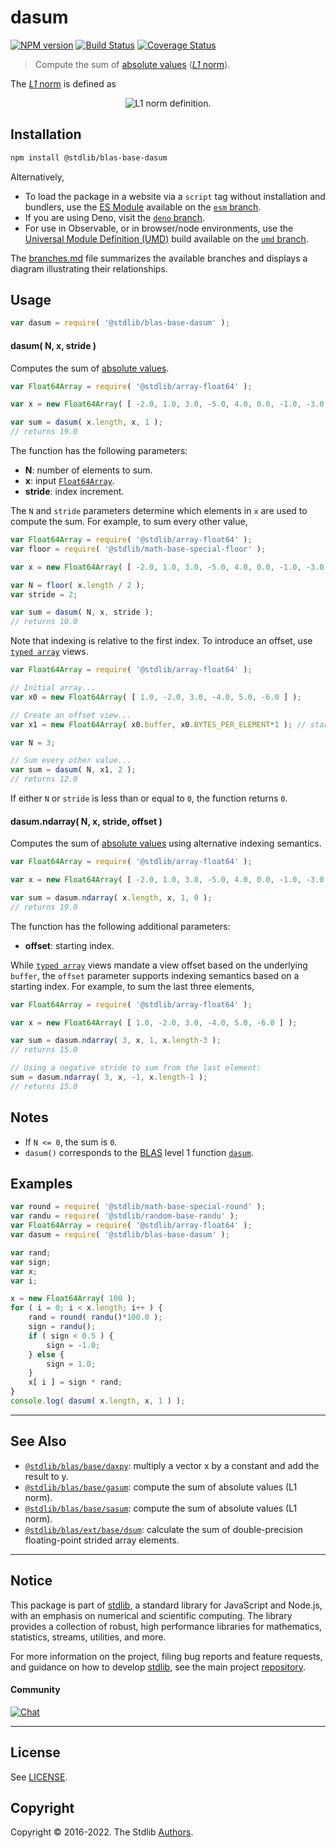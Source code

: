 <!--

@license Apache-2.0

Copyright (c) 2018 The Stdlib Authors.

Licensed under the Apache License, Version 2.0 (the "License");
you may not use this file except in compliance with the License.
You may obtain a copy of the License at

   http://www.apache.org/licenses/LICENSE-2.0

Unless required by applicable law or agreed to in writing, software
distributed under the License is distributed on an "AS IS" BASIS,
WITHOUT WARRANTIES OR CONDITIONS OF ANY KIND, either express or implied.
See the License for the specific language governing permissions and
limitations under the License.

-->

# dasum

[![NPM version][npm-image]][npm-url] [![Build Status][test-image]][test-url] [![Coverage Status][coverage-image]][coverage-url] <!-- [![dependencies][dependencies-image]][dependencies-url] -->

> Compute the sum of [absolute values][@stdlib/math/base/special/abs] ([_L1_ norm][l1norm]).

<section class="intro">

The [_L1_ norm][l1norm] is defined as

<!-- <equation class="equation" label="eq:l1norm" align="center" raw="\|\mathbf{x}\|_1 = \sum_{i=0}^{n-1} \vert x_i \vert" alt="L1 norm definition."> -->

<div class="equation" align="center" data-raw-text="\|\mathbf{x}\|_1 = \sum_{i=0}^{n-1} \vert x_i \vert" data-equation="eq:l1norm">
    <img src="https://cdn.jsdelivr.net/gh/stdlib-js/stdlib@c403cb0cbb15d9b7b453e3cea34ca2379500ddd4/lib/node_modules/@stdlib/blas/base/dasum/docs/img/equation_l1norm.svg" alt="L1 norm definition.">
    <br>
</div>

<!-- </equation> -->

</section>

<!-- /.intro -->

<section class="installation">

## Installation

```bash
npm install @stdlib/blas-base-dasum
```

Alternatively,

-   To load the package in a website via a `script` tag without installation and bundlers, use the [ES Module][es-module] available on the [`esm` branch][esm-url].
-   If you are using Deno, visit the [`deno` branch][deno-url].
-   For use in Observable, or in browser/node environments, use the [Universal Module Definition (UMD)][umd] build available on the [`umd` branch][umd-url].

The [branches.md][branches-url] file summarizes the available branches and displays a diagram illustrating their relationships.

</section>

<section class="usage">

## Usage

```javascript
var dasum = require( '@stdlib/blas-base-dasum' );
```

#### dasum( N, x, stride )

Computes the sum of [absolute values][@stdlib/math/base/special/abs].

```javascript
var Float64Array = require( '@stdlib/array-float64' );

var x = new Float64Array( [ -2.0, 1.0, 3.0, -5.0, 4.0, 0.0, -1.0, -3.0 ] );

var sum = dasum( x.length, x, 1 );
// returns 19.0
```

The function has the following parameters:

-   **N**: number of elements to sum.
-   **x**: input [`Float64Array`][mdn-float64array].
-   **stride**: index increment.

The `N` and `stride` parameters determine which elements in `x` are used to compute the sum. For example, to sum every other value,

```javascript
var Float64Array = require( '@stdlib/array-float64' );
var floor = require( '@stdlib/math-base-special-floor' );

var x = new Float64Array( [ -2.0, 1.0, 3.0, -5.0, 4.0, 0.0, -1.0, -3.0 ] );

var N = floor( x.length / 2 );
var stride = 2;

var sum = dasum( N, x, stride );
// returns 10.0
```

Note that indexing is relative to the first index. To introduce an offset, use [`typed array`][mdn-typed-array] views.

```javascript
var Float64Array = require( '@stdlib/array-float64' );

// Initial array...
var x0 = new Float64Array( [ 1.0, -2.0, 3.0, -4.0, 5.0, -6.0 ] );

// Create an offset view...
var x1 = new Float64Array( x0.buffer, x0.BYTES_PER_ELEMENT*1 ); // start at 2nd element

var N = 3;

// Sum every other value...
var sum = dasum( N, x1, 2 );
// returns 12.0
```

If either `N` or `stride` is less than or equal to `0`, the function returns `0`.

#### dasum.ndarray( N, x, stride, offset )

Computes the sum of [absolute values][@stdlib/math/base/special/abs] using alternative indexing semantics.

```javascript
var Float64Array = require( '@stdlib/array-float64' );

var x = new Float64Array( [ -2.0, 1.0, 3.0, -5.0, 4.0, 0.0, -1.0, -3.0 ] );

var sum = dasum.ndarray( x.length, x, 1, 0 );
// returns 19.0
```

The function has the following additional parameters:

-   **offset**: starting index.

While [`typed array`][mdn-typed-array] views mandate a view offset based on the underlying `buffer`, the `offset` parameter supports indexing semantics based on a starting index. For example, to sum the last three elements,

```javascript
var Float64Array = require( '@stdlib/array-float64' );

var x = new Float64Array( [ 1.0, -2.0, 3.0, -4.0, 5.0, -6.0 ] );

var sum = dasum.ndarray( 3, x, 1, x.length-3 );
// returns 15.0

// Using a negative stride to sum from the last element:
sum = dasum.ndarray( 3, x, -1, x.length-1 );
// returns 15.0
```

</section>

<!-- /.usage -->

<section class="notes">

## Notes

-   If `N <= 0`, the sum is `0`.
-   `dasum()` corresponds to the [BLAS][blas] level 1 function [`dasum`][dasum].

</section>

<!-- /.notes -->

<section class="examples">

## Examples

<!-- eslint no-undef: "error" -->

```javascript
var round = require( '@stdlib/math-base-special-round' );
var randu = require( '@stdlib/random-base-randu' );
var Float64Array = require( '@stdlib/array-float64' );
var dasum = require( '@stdlib/blas-base-dasum' );

var rand;
var sign;
var x;
var i;

x = new Float64Array( 100 );
for ( i = 0; i < x.length; i++ ) {
    rand = round( randu()*100.0 );
    sign = randu();
    if ( sign < 0.5 ) {
        sign = -1.0;
    } else {
        sign = 1.0;
    }
    x[ i ] = sign * rand;
}
console.log( dasum( x.length, x, 1 ) );
```

</section>

<!-- /.examples -->

<!-- Section for related `stdlib` packages. Do not manually edit this section, as it is automatically populated. -->

<section class="related">

* * *

## See Also

-   <span class="package-name">[`@stdlib/blas/base/daxpy`][@stdlib/blas/base/daxpy]</span><span class="delimiter">: </span><span class="description">multiply a vector x by a constant and add the result to y.</span>
-   <span class="package-name">[`@stdlib/blas/base/gasum`][@stdlib/blas/base/gasum]</span><span class="delimiter">: </span><span class="description">compute the sum of absolute values (L1 norm).</span>
-   <span class="package-name">[`@stdlib/blas/base/sasum`][@stdlib/blas/base/sasum]</span><span class="delimiter">: </span><span class="description">compute the sum of absolute values (L1 norm).</span>
-   <span class="package-name">[`@stdlib/blas/ext/base/dsum`][@stdlib/blas/ext/base/dsum]</span><span class="delimiter">: </span><span class="description">calculate the sum of double-precision floating-point strided array elements.</span>

</section>

<!-- /.related -->

<!-- Section for all links. Make sure to keep an empty line after the `section` element and another before the `/section` close. -->


<section class="main-repo" >

* * *

## Notice

This package is part of [stdlib][stdlib], a standard library for JavaScript and Node.js, with an emphasis on numerical and scientific computing. The library provides a collection of robust, high performance libraries for mathematics, statistics, streams, utilities, and more.

For more information on the project, filing bug reports and feature requests, and guidance on how to develop [stdlib][stdlib], see the main project [repository][stdlib].

#### Community

[![Chat][chat-image]][chat-url]

---

## License

See [LICENSE][stdlib-license].


## Copyright

Copyright &copy; 2016-2022. The Stdlib [Authors][stdlib-authors].

</section>

<!-- /.stdlib -->

<!-- Section for all links. Make sure to keep an empty line after the `section` element and another before the `/section` close. -->

<section class="links">

[npm-image]: http://img.shields.io/npm/v/@stdlib/blas-base-dasum.svg
[npm-url]: https://npmjs.org/package/@stdlib/blas-base-dasum

[test-image]: https://github.com/stdlib-js/blas-base-dasum/actions/workflows/test.yml/badge.svg?branch=v0.0.8
[test-url]: https://github.com/stdlib-js/blas-base-dasum/actions/workflows/test.yml?query=branch:v0.0.8

[coverage-image]: https://img.shields.io/codecov/c/github/stdlib-js/blas-base-dasum/main.svg
[coverage-url]: https://codecov.io/github/stdlib-js/blas-base-dasum?branch=main

<!--

[dependencies-image]: https://img.shields.io/david/stdlib-js/blas-base-dasum.svg
[dependencies-url]: https://david-dm.org/stdlib-js/blas-base-dasum/main

-->

[chat-image]: https://img.shields.io/gitter/room/stdlib-js/stdlib.svg
[chat-url]: https://gitter.im/stdlib-js/stdlib/

[stdlib]: https://github.com/stdlib-js/stdlib

[stdlib-authors]: https://github.com/stdlib-js/stdlib/graphs/contributors

[umd]: https://github.com/umdjs/umd
[es-module]: https://developer.mozilla.org/en-US/docs/Web/JavaScript/Guide/Modules

[deno-url]: https://github.com/stdlib-js/blas-base-dasum/tree/deno
[umd-url]: https://github.com/stdlib-js/blas-base-dasum/tree/umd
[esm-url]: https://github.com/stdlib-js/blas-base-dasum/tree/esm
[branches-url]: https://github.com/stdlib-js/blas-base-dasum/blob/main/branches.md

[stdlib-license]: https://raw.githubusercontent.com/stdlib-js/blas-base-dasum/main/LICENSE

[blas]: http://www.netlib.org/blas

[dasum]: http://www.netlib.org/lapack/explore-html/de/da4/group__double__blas__level1.html

[mdn-float64array]: https://developer.mozilla.org/en-US/docs/Web/JavaScript/Reference/Global_Objects/Float64Array

[mdn-typed-array]: https://developer.mozilla.org/en-US/docs/Web/JavaScript/Reference/Global_Objects/TypedArray

[l1norm]: https://en.wikipedia.org/wiki/Norm_%28mathematics%29

[@stdlib/math/base/special/abs]: https://github.com/stdlib-js/math-base-special-abs

<!-- <related-links> -->

[@stdlib/blas/base/daxpy]: https://github.com/stdlib-js/blas-base-daxpy

[@stdlib/blas/base/gasum]: https://github.com/stdlib-js/blas-base-gasum

[@stdlib/blas/base/sasum]: https://github.com/stdlib-js/blas-base-sasum

[@stdlib/blas/ext/base/dsum]: https://github.com/stdlib-js/blas-ext-base-dsum

<!-- </related-links> -->

</section>

<!-- /.links -->
